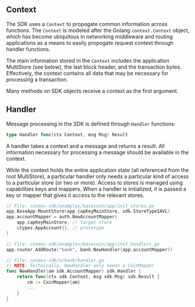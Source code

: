 
## Context

The SDK uses a `Context` to propogate common information across functions. The
`Context` is modeled after the Golang `context.Context` object, which has
become ubiquitous in networking middleware and routing applications as a means
to easily propogate request context through handler functions.

The main information stored in the `Context` includes the application
MultiStore (see below), the last block header, and the transaction bytes.
Effectively, the context contains all data that may be necessary for processing
a transaction.

Many methods on SDK objects receive a context as the first argument. 

## Handler

Message processing in the SDK is defined through `Handler` functions:

```go
type Handler func(ctx Context, msg Msg) Result
```

A handler takes a context and a message and returns a result.  All
information necessary for processing a message should be available in the
context.

While the context holds the entire application state (all referenced from the
root MultiStore), a particular handler only needs a particular kind of access
to a particular store (or two or more). Access to stores is managed using
capabilities keys and mappers.  When a handler is initialized, it is passed a
key or mapper that gives it access to the relevant stores.

```go
// File: cosmos-sdk/examples/basecoin/app/init_stores.go
app.BaseApp.MountStore(app.capKeyMainStore, sdk.StoreTypeIAVL)
app.accountMapper = auth.NewAccountMapper(
	app.capKeyMainStore, // target store
	&types.AppAccount{}, // prototype
)

// File: cosmos-sdk/examples/basecoin/app/init_handlers.go
app.router.AddRoute("bank", bank.NewHandler(app.accountMapper))

// File: cosmos-sdk/x/bank/handler.go
// NOTE: Technically, NewHandler only needs a CoinMapper
func NewHandler(am sdk.AccountMapper) sdk.Handler {
	return func(ctx sdk.Context, msg sdk.Msg) sdk.Result {
		cm := CoinMapper{am}
		...
	}
}
```

